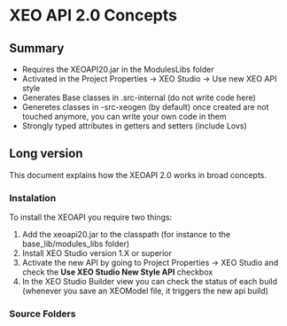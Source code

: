 # XEO API 2.0 Concepts

## Summary
- Requires the XEOAPI20.jar in the ModulesLibs folder
- Activated in the Project Properties -> XEO Studio -> Use new XEO API style
- Generates Base classes in .src-internal (do not write code here)
- Generetes classes in -src-xeogen (by default) once created are not touched anymore, you can write your own code in them 
- Strongly typed attributes in getters and setters (include Lovs)

## Long version

This document explains how the XEOAPI 2.0 works in broad concepts.

### Instalation

To install the XEOAPI you require two things:
1. Add the xeoapi20.jar to the classpath (for instance to the base_lib/modules_libs folder)
2. Install XEO Studio version 1.X or superior
3. Activate the new API by going to Project Properties -> XEO Studio and check the  **Use XEO Studio New Style API** checkbox
4. In the XEO Studio Builder view you can check the status of each build (whenever you save an XEOModel file, it triggers the new api build)

### Source Folders


